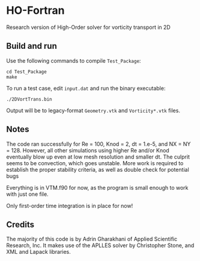 # HO-Fortran
Research version of High-Order solver for vorticity transport in 2D

## Build and run
Use the following commands to compile `Test_Package`:

    cd Test_Package
    make

To run a test case, edit `input.dat` and run the binary executable:

    ./2DVortTrans.bin

Output will be to legacy-format `Geometry.vtk` and `Vorticity*.vtk` files.

## Notes
The code ran successfully for Re = 100, Knod = 2, dt = 1.e-5, and NX = NY = 128. However, all other simulations using higher Re and/or Knod
eventually blow up even at low mesh resolution and smaller dt. The culprit seems to be convection, which goes unstable. More work is 
required to establish the proper stability criteria, as well as double check for potential bugs

Everything is in VTM.f90 for now, as the program is small enough to work with just one file.

Only first-order time integration is in place for now!

## Credits
The majority of this code is by Adrin Gharakhani of Applied Scientific Research, Inc. 
It makes use of the APLLES solver by Christopher Stone, and XML and Lapack libraries.
